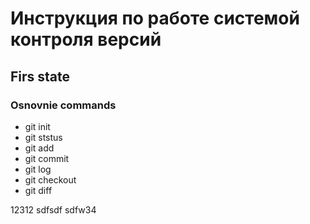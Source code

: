 # Инструкция по работе системой контроля версий

## Firs state

### Osnovnie commands

* git init
* git ststus
* git add
* git commit
* git log
* git checkout
* git diff

12312
sdfsdf
sdfw34